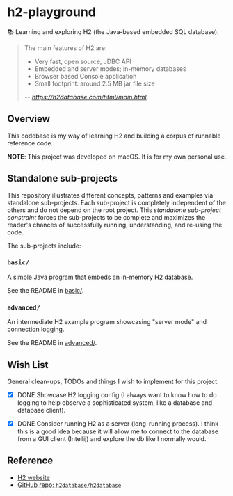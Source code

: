 # h2-playground

📚 Learning and exploring H2 (the Java-based embedded SQL database).

> The main features of H2 are:
>
> * Very fast, open source, JDBC API
> * Embedded and server modes; in-memory databases
> * Browser based Console application
> * Small footprint: around 2.5 MB jar file size
>
> -- <cite> https://h2database.com/html/main.html <cite>


## Overview

This codebase is my way of learning H2 and building a corpus of runnable reference code.

**NOTE**: This project was developed on macOS. It is for my own personal use.


## Standalone sub-projects

This repository illustrates different concepts, patterns and examples via standalone sub-projects. Each sub-project is
completely independent of the others and do not depend on the root project. This _standalone sub-project constraint_
forces the sub-projects to be complete and maximizes the reader's chances of successfully running, understanding, and
re-using the code.

The sub-projects include:


### `basic/`

A simple Java program that embeds an in-memory H2 database.

See the README in [basic/](basic/).


### `advanced/`

An intermediate H2 example program showcasing "server mode" and connection logging.

See the README in [advanced/](advanced/).


## Wish List

General clean-ups, TODOs and things I wish to implement for this project:

* [x] DONE Showcase H2 logging config (I always want to know how to do logging to help observe a sophisticated system, like
  a database and database client).
* [x] DONE Consider running H2 as a server (long-running process). I think this is a good idea because it will allow me to connect to the database
  from a GUI client (Intellij) and explore the db like I normally would.


## Reference

* [H2 website](https://h2database.com/)
* [GitHub repo: `h2database/h2database`](https://github.com/h2database/h2database)
